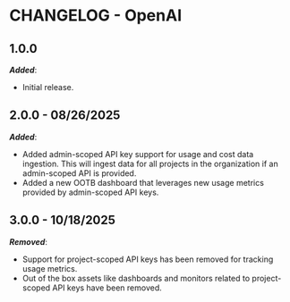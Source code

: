 # CHANGELOG - OpenAI


## 1.0.0

***Added***:

* Initial release.

## 2.0.0 - 08/26/2025

***Added***:

* Added admin-scoped API key support for usage and cost data ingestion. This will ingest data for all projects in the organization if an admin-scoped API is provided.
* Added a new OOTB dashboard that leverages new usage metrics provided by admin-scoped API keys.

## 3.0.0 - 10/18/2025


***Removed***:

* Support for project-scoped API keys has been removed for tracking usage metrics.
* Out of the box assets like dashboards and monitors related to project-scoped API keys have been removed.